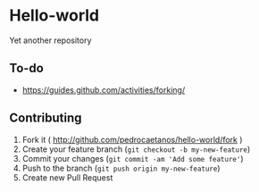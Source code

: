 # Hello-world
Yet another repository
## To-do
* https://guides.github.com/activities/forking/
## Contributing
1. Fork it ( http://github.com/pedrocaetanos/hello-world/fork )
2. Create your feature branch (`git checkout -b my-new-feature`)
3. Commit your changes (`git commit -am 'Add some feature'`)
4. Push to the branch (`git push origin my-new-feature`)
5. Create new Pull Request

